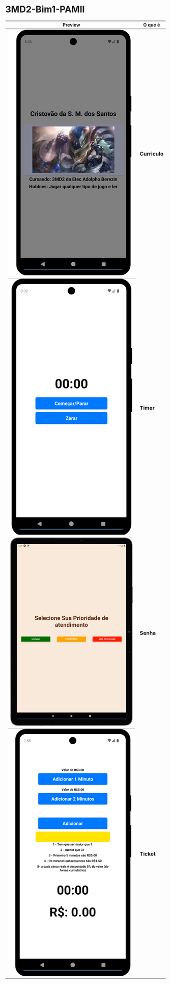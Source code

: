# 3MD2-Bim1-PAMII

| Preview | O que é |
|--------|-----------|
|![](Preview/C.png)|<h3>Curriculo</h3>|
|![](Preview/Cr.png)|<h3>Timer</h3>|
|![](Preview/S.png)|<h3>Senha</h3>|
|![](Preview/T.png)|<h3>Ticket</h3>|
